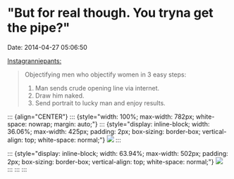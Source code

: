 \"But for real though. You tryna get the pipe?\"
================================================

Date: 2014-04-27 05:06:50

[Instagranniepants:](http://instagranniepants.tumblr.com/)

> Objectifying men who objectify women in 3 easy steps:
>
> 1.  Man sends crude opening line via internet.
> 2.  Draw him naked.
> 3.  Send portrait to lucky man and enjoy results.

::: {align="CENTER"}
::: {style="width: 100%; max-width: 782px; white-space: nowrap; margin: auto;"}
::: {style="display: inline-block; width: 36.06%; max-width: 425px; padding: 2px; box-sizing: border-box; vertical-align: top; white-space: normal;"}
[![](http://www.jwz.org/images/tumblr_n4hq4lrbzz1tzjd8yo1_500.jpg)](http://instagranniepants.tumblr.com/)
:::

::: {style="display: inline-block; width: 63.94%; max-width: 502px; padding: 2px; box-sizing: border-box; vertical-align: top; white-space: normal;"}
[![](http://www.jwz.org/images/tumblr_n4hqhjnjkc1tzjd8yo1_500.jpg)](http://instagranniepants.tumblr.com/)
:::
:::
:::

